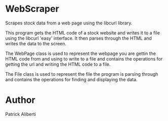 # WebScraper

Scrapes stock data from a web page using the libcurl library.

This program gets the HTML code of a stock website and writes it to a file using the libcurl 'easy' interface. It then parses through the HTML and writes the data to the screen.

The WebPage class is used to represent the webpage you are gettin the HTML code from and using to write to a file and contains the operations for getting the url and writing the HTML code to a file. 

The File class is used to represent the file the program is parsing through and contains the operations for finding and displaying the data.

# Author

Patrick Aliberti
